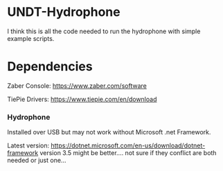 # UNDT-Hydrophone
I think this is all the code needed to run the hydrophone with simple example scripts.

# Dependencies
Zaber Console: https://www.zaber.com/software

TiePie Drivers: https://www.tiepie.com/en/download

### Hydrophone 
Installed over USB but may not work without Microsoft .net Framework.

Latest version: https://dotnet.microsoft.com/en-us/download/dotnet-framework
version 3.5 might be better.... not sure if they conflict are both needed or just one...
